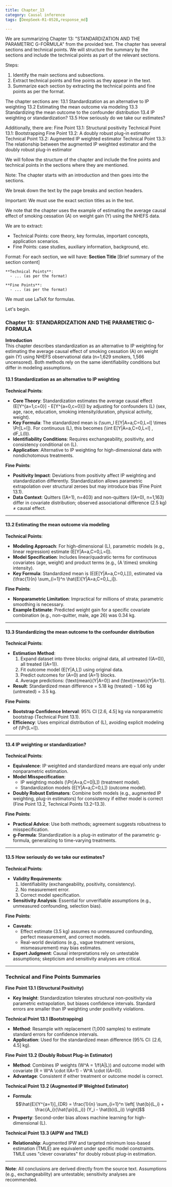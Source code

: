 ```yaml
---
title: Chapter_13
category: Causal inference
tags: [DeepSeek-R1-0528,response_md]

---
```

<think>
We are summarizing Chapter 13: "STANDARDIZATION AND THE PARAMETRIC G-FORMULA" from the provided text.
 The chapter has several sections and technical points. We will structure the summary by the sections and include the technical points as part of the relevant sections.

 Steps:
 1. Identify the main sections and subsections.
 2. Extract technical points and fine points as they appear in the text.
 3. Summarize each section by extracting the technical points and fine points as per the format.

 The chapter sections are:
  13.1 Standardization as an alternative to IP weighting
  13.2 Estimating the mean outcome via modeling
  13.3 Standardizing the mean outcome to the confounder distribution
  13.4 IP weighting or standardization?
  13.5 How seriously do we take our estimates?

 Additionally, there are:
  Fine Point 13.1: Structural positivity
  Technical Point 13.1: Bootstrapping
  Fine Point 13.2: A doubly robust plug-in estimator
  Technical Point 13.2: Augmented IP weighted estimator
  Technical Point 13.3: The relationship between the augmented IP weighted estimator and the doubly robust plug-in estimator

 We will follow the structure of the chapter and include the fine points and technical points in the sections where they are mentioned.

 Note: The chapter starts with an introduction and then goes into the sections.

 We break down the text by the page breaks and section headers.

 Important: We must use the exact section titles as in the text.

 We note that the chapter uses the example of estimating the average causal effect of smoking cessation (A) on weight gain (Y) using the NHEFS data.

 We are to extract:
  - Technical Points: core theory, key formulas, important concepts, application scenarios.
  - Fine Points: case studies, auxiliary information, background, etc.

 Format:
  For each section, we will have:
    **Section Title**
    [Brief summary of the section content]

    **Technical Points**:
      - ... (as per the format)

    **Fine Points**:
      - ... (as per the format)

 We must use LaTeX for formulas.

 Let's begin.
</think>
### Chapter 13: STANDARDIZATION AND THE PARAMETRIC G-FORMULA  
**Introduction**  
This chapter describes standardization as an alternative to IP weighting for estimating the average causal effect of smoking cessation (A) on weight gain (Y) using NHEFS observational data (n=1,629 smokers, 1,566 uncensored). Both methods rely on the same identifiability conditions but differ in modeling assumptions.  

#### 13.1 Standardization as an alternative to IP weighting  
**Technical Points**:  
- **Core Theory**: Standardization estimates the average causal effect \(E[Y^{a=1,c=0}] - E[Y^{a=0,c=0}]\) by adjusting for confounders \(L\) (sex, age, race, education, smoking intensity/duration, physical activity, weight).  
- **Key Formula**: The standardized mean is \(\sum_l E[Y|A=a,C=0,L=l] \times \Pr[L=l]\). For continuous \(L\), this becomes \(\int E[Y|A=a,C=0,L=l] \, dF_L(l)\).  
- **Identifiability Conditions**: Requires exchangeability, positivity, and consistency conditional on \(L\).  
- **Application**: Alternative to IP weighting for high-dimensional data with nondichotomous treatments.  

**Fine Points**:  
- **Positivity Impact**: Deviations from positivity affect IP weighting and standardization differently. Standardization allows parametric extrapolation over structural zeroes but may introduce bias (Fine Point 13.1).  
- **Data Context**: Quitters (\(A=1\), n=403) and non-quitters (\(A=0\), n=1,163) differ in covariate distribution; observed associational difference (2.5 kg) ≠ causal effect.  

---

#### 13.2 Estimating the mean outcome via modeling  
**Technical Points**:  
- **Modeling Approach**: For high-dimensional \(L\), parametric models (e.g., linear regression) estimate \(E[Y|A=a,C=0,L=l]\).  
- **Model Specification**: Includes linear/quadratic terms for continuous covariates (age, weight) and product terms (e.g., \(A \times\) smoking intensity).  
- **Key Formula**: Standardized mean is \(E[E[Y|A=a,C=0,L]]\), estimated via \(\frac{1}{n} \sum_{i=1}^n \hat{E}[Y|A=a,C=0,L_i]\).  

**Fine Points**:  
- **Nonparametric Limitation**: Impractical for millions of strata; parametric smoothing is necessary.  
- **Example Estimate**: Predicted weight gain for a specific covariate combination (e.g., non-quitter, male, age 26) was 0.34 kg.  

---

#### 13.3 Standardizing the mean outcome to the confounder distribution  
**Technical Points**:  
- **Estimation Method**:  
  1. Expand dataset into three blocks: original data, all untreated (\(A=0\)), all treated (\(A=1\)).  
  2. Fit outcome model \(E[Y|A,L]\) using original data.  
  3. Predict outcomes for \(A=0\) and \(A=1\) blocks.  
  4. Average predictions: \(\text{mean}(Y|A=0)\) and \(\text{mean}(Y|A=1)\).  
- **Result**: Standardized mean difference = 5.18 kg (treated) - 1.66 kg (untreated) = 3.5 kg.  

**Fine Points**:  
- **Bootstrap Confidence Interval**: 95% CI [2.6, 4.5] kg via nonparametric bootstrap (Technical Point 13.1).  
- **Efficiency**: Uses empirical distribution of \(L\), avoiding explicit modeling of \(\Pr[L=l]\).  

---

#### 13.4 IP weighting or standardization?  
**Technical Points**:  
- **Equivalence**: IP weighted and standardized means are equal only under nonparametric estimation.  
- **Model Misspecification**:  
  - IP weighting models \(\Pr[A=a,C=0|L]\) (treatment model).  
  - Standardization models \(E[Y|A=a,C=0,L]\) (outcome model).  
- **Doubly Robust Estimators**: Combine both models (e.g., augmented IP weighting, plug-in estimators) for consistency if either model is correct (Fine Point 13.2, Technical Points 13.2–13.3).  

**Fine Points**:  
- **Practical Advice**: Use both methods; agreement suggests robustness to misspecification.  
- **g-Formula**: Standardization is a plug-in estimator of the parametric g-formula, generalizing to time-varying treatments.  

---

#### 13.5 How seriously do we take our estimates?  
**Technical Points**:  
- **Validity Requirements**:  
  1. Identifiability (exchangeability, positivity, consistency).  
  2. No measurement error.  
  3. Correct model specification.  
- **Sensitivity Analysis**: Essential for unverifiable assumptions (e.g., unmeasured confounding, selection bias).  

**Fine Points**:  
- **Caveats**:  
  - Effect estimate (3.5 kg) assumes no unmeasured confounding, perfect measurement, and correct models.  
  - Real-world deviations (e.g., vague treatment versions, mismeasurement) may bias estimates.  
- **Expert Judgment**: Causal interpretations rely on untestable assumptions; skepticism and sensitivity analyses are critical.  

---

### Technical and Fine Points Summaries  
**Fine Point 13.1 (Structural Positivity)**  
- **Key Insight**: Standardization tolerates structural non-positivity via parametric extrapolation, but biases confidence intervals. Standard errors are smaller than IP weighting under positivity violations.  

**Technical Point 13.1 (Bootstrapping)**  
- **Method**: Resample with replacement (1,000 samples) to estimate standard errors for confidence intervals.  
- **Application**: Used for the standardized mean difference (95% CI: [2.6, 4.5] kg).  

**Fine Point 13.2 (Doubly Robust Plug-in Estimator)**  
- **Method**: Combines IP weights \(W^A = 1/f(A|L)\) and outcome model with covariate \(R = W^A \cdot I(A=1) - W^A \cdot I(A=0)\).  
- **Advantage**: Consistent if either treatment or outcome model is correct.  

**Technical Point 13.2 (Augmented IP Weighted Estimator)**  
- **Formula**:  
  $$\hat{E}[Y^{a=1}]_{DR} = \frac{1}{n} \sum_{i=1}^n \left[ \hat{b}(L_i) + \frac{A_i}{\hat{\pi}(L_i)} (Y_i - \hat{b}(L_i)) \right]$$  
- **Property**: Second-order bias allows machine learning for high-dimensional \(L\).  

**Technical Point 13.3 (AIPW and TMLE)**  
- **Relationship**: Augmented IPW and targeted minimum loss-based estimation (TMLE) are equivalent under specific model constraints. TMLE uses "clever covariates" for doubly robust plug-in estimation.  

---  
**Note**: All conclusions are derived directly from the source text. Assumptions (e.g., exchangeability) are untestable; sensitivity analyses are recommended.